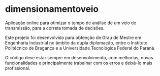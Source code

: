 # dimensionamentoveio
Aplicação online para otimizar o tempo de análise de um veio de transmissão, para a correta tomada de decisões.

Este projeto foi desenvolvido para obtenção de Grau de Mestre em Engenharia Industrial no âmbito da dupla diplomação, entre o Instituto Politécnico de Bragança e a Universidade Tecnológica Federal do Paraná.

O código deve estar sempre em desenvolvimento, com melhorias, novas funcionalidades e principalmente trabalhar com os erros e deixá-lo mais profissional.
